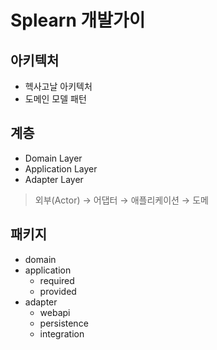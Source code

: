 # Splearn 개발가이

## 아키텍처
- 헥사고날 아키텍처
- 도메인 모델 패턴

## 계층
- Domain Layer
- Application Layer
- Adapter Layer

> 외부(Actor) → 어댑터 → 애플리케이션 → 도메

## 패키지
- domain
- application
  - required
  - provided
- adapter
  - webapi
  - persistence
  - integration